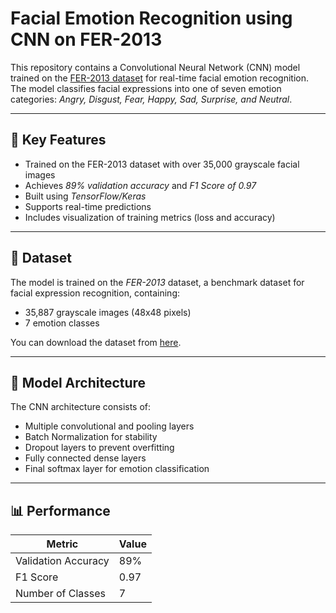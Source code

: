 # Facial Emotion Recognition using CNN on FER-2013

This repository contains a Convolutional Neural Network (CNN) model trained on the [FER-2013 dataset](https://www.kaggle.com/datasets/msambare/fer2013) for real-time facial emotion recognition. The model classifies facial expressions into one of seven emotion categories: *Angry, Disgust, Fear, Happy, Sad, Surprise, and Neutral*.

---

## 🚀 Key Features

- Trained on the FER-2013 dataset with over 35,000 grayscale facial images
- Achieves *89% validation accuracy* and *F1 Score of 0.97*
- Built using *TensorFlow/Keras*
- Supports real-time predictions
- Includes visualization of training metrics (loss and accuracy)

---

## 📁 Dataset

The model is trained on the *FER-2013* dataset, a benchmark dataset for facial expression recognition, containing:

- 35,887 grayscale images (48x48 pixels)
- 7 emotion classes

You can download the dataset from [here](https://www.kaggle.com/datasets/msambare/fer2013).

---

## 🧠 Model Architecture

The CNN architecture consists of:

- Multiple convolutional and pooling layers
- Batch Normalization for stability
- Dropout layers to prevent overfitting
- Fully connected dense layers
- Final softmax layer for emotion classification

---

## 📊 Performance

| Metric         | Value     |
|----------------|-----------|
| Validation Accuracy | 89%       |
| F1 Score       | 0.97      |
| Number of Classes | 7       |
